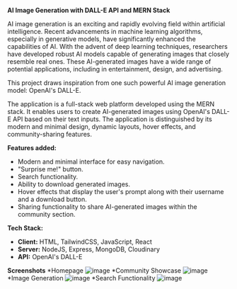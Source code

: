 **AI Image Generation with DALL-E API and MERN Stack**

AI image generation is an exciting and rapidly evolving field within artificial intelligence. Recent advancements in machine learning algorithms, especially in generative models, have significantly enhanced the capabilities of AI. With the advent of deep learning techniques, researchers have developed robust AI models capable of generating images that closely resemble real ones. These AI-generated images have a wide range of potential applications, including in entertainment, design, and advertising.

This project draws inspiration from one such powerful AI image generation model: OpenAI's DALL-E.

The application is a full-stack web platform developed using the MERN stack. It enables users to create AI-generated images using OpenAI's DALL-E API based on their text inputs. The application is distinguished by its modern and minimal design, dynamic layouts, hover effects, and community-sharing features.

**Features added:**
- Modern and minimal interface for easy navigation.
- "Surprise me!" button.
- Search functionality.
- Ability to download generated images.
- Hover effects that display the user's prompt along with their username and a download button.
- Sharing functionality to share AI-generated images within the community section.

**Tech Stack:**
- **Client:** HTML, TailwindCSS, JavaScript, React
- **Server:** NodeJS, Express, MongoDB, Cloudinary
- **API:** OpenAI's DALL-E

**Screenshots**
*Homepage
![image](https://github.com/user-attachments/assets/6c4fc1cd-ca2a-48b8-b6b1-05c6b4c10402)
*Community Showcase
![image](https://github.com/user-attachments/assets/bde30a4d-1848-4d46-9c5f-6ed3e092da6a)
*Image Generation
![image](https://github.com/user-attachments/assets/02d83cc2-0ca7-4166-b385-fbd03119a87c)
*Search Functionality
![image](https://github.com/user-attachments/assets/87f1fda8-2fc7-41e2-a50a-880a2e06f191)






